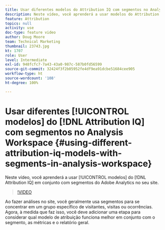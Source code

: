 ```yaml
---
title: Usar diferentes modelos do Attribution IQ com segmentos no Analysis Workspace
description: Neste vídeo, você aprenderá a usar modelos do Attribution IQ em conjunto com segmentos do Adobe Analytics no seu site.
feature: Attribution
topics: null
activity: use
doc-type: feature video
author: Doug Moore
team: Technical Marketing
thumbnail: 23743.jpg
kt: 1707
role: User
level: Intermediate
exl-id: 948fcfc7-7a43-43a0-987c-587b0fd56599
source-git-commit: 32424f3f2b05952fe4df9ea91dcbe51684cee905
workflow-type: ht
source-wordcount: '108'
ht-degree: 100%

---
```


# Usar diferentes [!UICONTROL modelos] do [!DNL Attribution IQ] com segmentos no Analysis Workspace {#using-different-attribution-iq-models-with-segments-in-analysis-workspace}

Neste vídeo, você aprenderá a usar [!UICONTROL modelos] do [!DNL Attribution IQ] em conjunto com segmentos do Adobe Analytics no seu site.

>[!VIDEO](https://video.tv.adobe.com/v/23743/?quality=12)

Ao fazer análises no site, você geralmente usa segmentos para se concentrar em um grupo específico de visitantes, visitas ou ocorrências. Agora, à medida que faz isso, você deve adicionar uma etapa para considerar qual modelo de atribuição funciona melhor em conjunto com o segmento, as métricas e o relatório geral.
